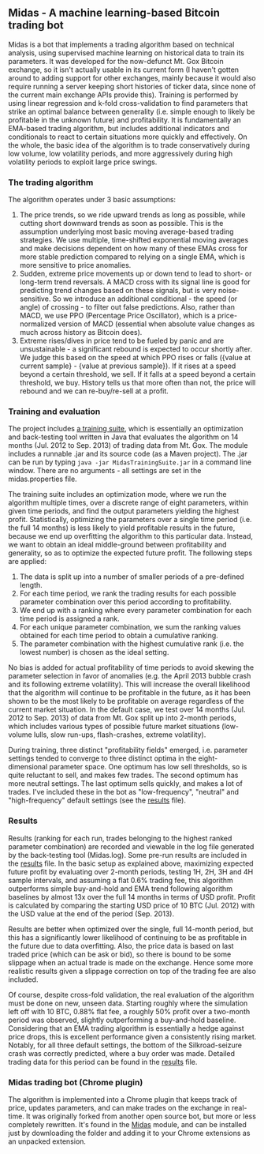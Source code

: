 ## Midas - A machine learning-based Bitcoin trading bot

Midas is a bot that implements a trading algorithm based on technical analysis, using supervised machine learning on historical data to train its parameters. It was developed for the now-defunct Mt. Gox Bitcoin exchange, so it isn't actually usable in its current form (I haven't gotten around to adding support for other exchanges, mainly because it would also require running a server keeping short histories of ticker data, since none of the current main exchange APIs provide this). Training is performed by using linear regression and k-fold cross-validation to find parameters that strike an optimal balance between generality (i.e. simple enough to likely be profitable in the unknown future) and profitability. It is fundamentally an EMA-based trading algorithm, but includes additional indicators and conditionals to react to certain situations more quickly and effectively. On the whole, the basic idea of the algorithm is to trade conservatively during low volume, low volatility periods, and more aggressively during high volatility periods to exploit large price swings.

### The trading algorithm

The algorithm operates under 3 basic assumptions:

1. The price trends, so we ride upward trends as long as possible, while cutting short downward trends as soon as possible. This is the assumption underlying most basic moving average-based trading strategies. We use multiple, time-shifted exponential moving averages and make decisions dependent on how many of these EMAs cross for more stable prediction compared to relying on a single EMA, which is more sensitive to price anomalies.
2. Sudden, extreme price movements up or down tend to lead to short- or long-term trend reversals. A MACD cross with its signal line is good for predicting trend changes based on these signals, but is very noise-sensitive. So we introduce an additional conditional - the speed (or angle) of crossing - to filter out false predictions. Also, rather than MACD, we use PPO (Percentage Price Oscillator), which is a price-normalized version of MACD (essential when absolute value changes as much across history as Bitcoin does).
3. Extreme rises/dives in price tend to be fueled by panic and are unsustainable - a significant rebound is expected to occur shortly after. We judge this based on the speed at which PPO rises or falls ({value at current sample} - {value at previous sample}). If it rises at a speed beyond a certain threshold, we sell. If it falls at a speed beyond a certain threshold, we buy. History tells us that more often than not, the price will rebound and we can re-buy/re-sell at a profit.

### Training and evaluation
The project includes [a training suite](/MidasTrainingSuite), which is essentially an optimization and back-testing tool written in Java that evaluates the algorithm on 14 months (Jul. 2012 to Sep. 2013) of trading data from Mt. Gox. The module includes a runnable .jar and its source code (as a Maven project). The .jar can be run by typing `java -jar MidasTrainingSuite.jar` in a command line window. There are no arguments - all settings are set in the midas.properties file.

The training suite includes an optimization mode, where we run the algorithm multiple times, over a discrete range of eight parameters, within given time periods, and find the output parameters yielding the highest profit. Statistically, optimizing the parameters over a single time period (i.e. the full 14 months) is less likely to yield profitable results in the future, because we end up overfitting the algorithm to this particular data. Instead, we want to obtain an ideal middle-ground between profitability and generality, so as to optimize the expected future profit. The following steps are applied:

1. The data is split up into a number of smaller periods of a pre-defined length.
2. For each time period, we rank the trading results for each possible parameter combination over this period according to profitability.
3. We end up with a ranking where every parameter combination for each time period is assigned a rank.
4. For each unique parameter combination, we sum the ranking values obtained for each time period to obtain a cumulative ranking.
5. The parameter combination with the highest cumulative rank (i.e. the lowest number) is chosen as the ideal setting.

No bias is added for actual profitability of time periods to avoid skewing the parameter selection in favor of anomalies (e.g. the April 2013 bubble crash and its following extreme volatility). This will increase the overall likelihood that the algorithm will continue to be profitable in the future, as it has been shown to be the most likely to be profitable on average regardless of the current market situation. In the default case, we test over 14 months (Jul. 2012 to Sep. 2013) of data from Mt. Gox split up into 2-month periods, which includes various types of possible future market situations (low-volume lulls, slow run-ups, flash-crashes, extreme volatility).

During training, three distinct "profitability fields" emerged, i.e. parameter settings tended to converge to three distinct optima in the eight-dimensional parameter space. One optimum has low sell thresholds, so is quite reluctant to sell, and makes few trades. The second optimum has more neutral settings. The last optimum sells quickly, and makes a lot of trades. I've included these in the bot as "low-frequency", "neutral" and "high-frequency" default settings (see the [results](MidasTrainingSuite/data/results.txt) file).

### Results
Results (ranking for each run, trades belonging to the highest ranked parameter combination) are recorded and viewable in the log file generated by the back-testing tool (Midas.log). Some pre-run results are included in the [results](MidasTrainingSuite/data/results.txt) file. In the basic setup as explained above, maximizing expected future profit by evaluating over 2-month periods, testing 1H, 2H, 3H and 4H sample intervals, and assuming a flat 0.6% trading fee, this algorithm outperforms simple buy-and-hold and EMA trend following algorithm baselines by almost 13x over the full 14 months in terms of USD profit. Profit is calculated by comparing the starting USD price of 10 BTC (Jul. 2012) with the USD value at the end of the period (Sep. 2013).

Results are better when optimized over the single, full 14-month period, but this has a significantly lower likelihood of continuing to be as profitable in the future due to data overfitting. Also, the price data is based on last traded price (which can be ask or bid), so there is bound to be some slippage when an actual trade is made on the exchange. Hence some more realistic results given a slippage correction on top of the trading fee are also included.

Of course, despite cross-fold validation, the real evaluation of the algorithm must be done on new, unseen data. Starting roughly where the simulation left off with 10 BTC, 0.88% flat fee, a roughly 50% profit over a two-month period was observed, slightly outperforming a buy-and-hold baseline. Considering that an EMA trading algorithm is essentially a hedge against price drops, this is excellent performance given a consistently rising market. Notably, for all three default settings, the bottom of the Silkroad-seizure crash was correctly predicted, where a buy order was made. Detailed trading data for this period can be found in the [results](MidasTrainingSuite/data/results.txt) file.

### Midas trading bot (Chrome plugin)
The algorithm is implemented into a Chrome plugin that keeps track of price, updates parameters, and can make trades on the exchange in real-time. It was originally forked from another open source bot, but more or less completely rewritten. It's found in the [Midas](/Midas) module, and can be installed just by downloading the folder and adding it to your Chrome extensions as an unpacked extension.

